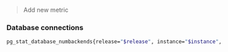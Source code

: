 
> Add new metric

### Database connections

```bash
pg_stat_database_numbackends{release="$release", instance="$instance", datname="neondb"}
```